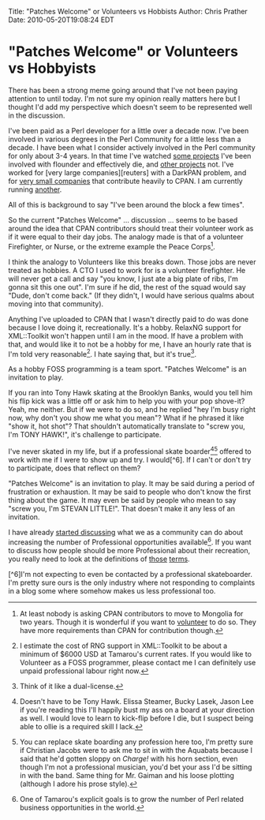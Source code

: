 Title: "Patches Welcome" or Volunteers vs Hobbists
Author: Chris Prather
Date: 2010-05-20T19:08:24 EDT

# "Patches Welcome" or Volunteers vs Hobbyists #

There has been a strong meme going around that I've not been paying
attention to until today. I'm not sure my opinion really matters here
but I thought I'd add my perspective which doesn't seem to be
represented well in the discussion.

I've been paid as a Perl developer for a little over a decade now. I've
been involved in various degrees in the Perl Community for a little less
than a decade. I have been what I consider actively involved in the Perl
community for only about 3-4 years. In that time I've watched [some
projects][axkit] I've been involved with flounder and effectively die,
and [other projects][moose] not. I've worked for 
[very large companies][reuters] with a DarkPAN problem, and for 
[very small companies][ii] that contribute heavily to CPAN. I am currently 
running [another][tamarou].

All of this is background to say "I've been around the block a few times".

So the current "Patches Welcome" … discussion … seems to be based around
the idea that CPAN contributors should treat their volunteer work as if
it were equal to their day jobs. The analogy made is that of a volunteer
Firefighter, or Nurse, or the extreme example the Peace Corps[^1].

I think the analogy to Volunteers like this breaks down. Those jobs are
never treated as hobbies. A CTO I used to work for is a volunteer
firefighter. He will never get a call and say "you know, I just ate a
big plate of ribs, I'm gonna sit this one out". I'm sure if he did, the
rest of the squad would say "Dude, don't come back." (If they didn't, I
would have serious qualms about moving into that community).

Anything I've uploaded to CPAN that I wasn't directly paid to do was
done because I love doing it, recreationally. It's a hobby. RelaxNG
support for XML::Toolkit won't happen until I am in the mood. If have a
problem with that, and would like it to not be a hobby for me, I have an
hourly rate that is I'm told very reasonable[^2]. I hate saying that,
but it's true[^3].

As a hobby FOSS programming is a team sport. "Patches Welcome" is an
invitation to play.

If you ran into Tony Hawk skating at the Brooklyn Banks, would you tell
him his flip kick was a little off or ask him to help you with your pop
shove-it? Yeah, me neither. But if we were to do so, and he replied "hey
I'm busy right now, why don't you show me what you mean"? What if he
phrased it like "show it, hot shot"? That shouldn't automatically translate
to "screw you, I'm TONY HAWK!", it's challenge to participate.

I've never skated in my life, but if a professional skate
boarder[^4][^5] offered to work with me if I were to show up and try. I
would[^6]. If I can't or don't try to participate, does that reflect on
them?

"Patches Welcome" is an invitation to play. It may be said during a
period of frustration or exhaustion. It may be said to people who don't
know the first thing about the game. It may even be said by people who
mean to say "screw you, I'm STEVAN LITTLE!". That doesn't
make it any less of an invitation.

I have already [started discussing][help] what we as a community can do
about increasing the number of Professional opportunities available[^7].
If you want to discuss how people should be more Professional about
their recreation, you really need to look at the definitions of
[those][professional] [terms][recreation].

[^1]: At least nobody is asking CPAN contributors to move to Mongolia
for two years. Though it is wonderful if you want to
[volunteer](http://www.peacecorps.gov) to do so. They have more
requirements than CPAN for contribution though.

[^2]: I estimate the cost of RNG support in XML::Toolkit to be about a
minimum of $6000 USD at Tamarou's current rates. If you would like to
Volunteer as a FOSS programmer, please contact me I can definitely use
unpaid professional labour right now.

[^3]: Think of it like a dual-license.

[^4]: Doesn't have to be Tony Hawk. Elissa Steamer, Bucky Lasek, Jason
Lee if you're reading this I'll happily bust my ass on a board at your
direction as well. I would love to learn to kick-flip before I die, but
I suspect being able to ollie is a required skill I lack.

[^5]: You can replace skate boarding any profession here too, I'm pretty
sure if Christian Jacobs were to ask me to sit in with the Aquabats
because I said that he'd gotten sloppy on _Charge!_ with his horn
section, even though I'm not a professional musician, you'd bet your ass
I'd be sitting in with the band. Same thing for Mr. Gaiman and his loose
plotting (although I adore his prose style).

[^6]I'm not expecting to even be contacted by a professional
skateboarder. I'm pretty sure ours is the only industry where not
responding to complaints in a blog some where somehow makes us less
professional too.

[^7]: One of Tamarou's explicit goals is to grow the number of Perl
related business opportunities in the world.


[axkit]: http://axkit.org/
[moose]: http://moose.perl.org
[retuers]: http://reuters.com
[ii]: http://iinteractive.com
[tamarou]: http://tamarou.com
[help]: http://chris.prather.org/with-a-little-help-from-my-friends.md.html
[professional]: http://www.google.com/search?aq=f&sourceid=chrome&ie=UTF-8&q=define:+professional
[recreation]: http://www.google.com/search?hl=en&safe=off&q=define:+recreation&btnG=Search